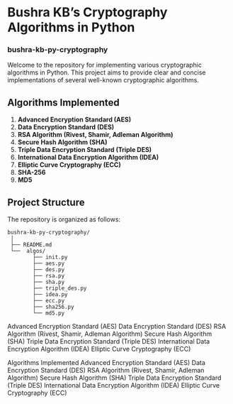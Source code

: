 # Bushra KB’s Cryptography Algorithms in Python
### bushra-kb-py-cryptography

Welcome to the repository for implementing various cryptographic algorithms in Python. This project aims to provide clear and concise implementations of several well-known cryptographic algorithms.

## Algorithms Implemented

1. **Advanced Encryption Standard (AES)**
2. **Data Encryption Standard (DES)**
3. **RSA Algorithm (Rivest, Shamir, Adleman Algorithm)**
4. **Secure Hash Algorithm (SHA)**
5. **Triple Data Encryption Standard (Triple DES)**
6. **International Data Encryption Algorithm (IDEA)**
7. **Elliptic Curve Cryptography (ECC)**
8. **SHA-256**
9. **MD5**

## Project Structure

The repository is organized as follows:
```
bushra-kb-py-cryptography/
 │
 ├── README.md
 └──  algos/
        ├── init.py
        ├── aes.py
        ├── des.py
        ├── rsa.py
        ├── sha.py
        ├── triple_des.py
        ├── idea.py
        ├── ecc.py
        ├── sha256.py
        └── md5.py
```

Advanced Encryption Standard (AES)
Data Encryption Standard (DES)
RSA Algorithm (Rivest, Shamir, Adleman Algorithm)
Secure Hash Algorithm (SHA)
Triple Data Encryption Standard (Triple DES)
International Data Encryption Algorithm (IDEA)
Elliptic Curve Cryptography (ECC)

Algorithms Implemented
Advanced Encryption Standard (AES)
Data Encryption Standard (DES)
RSA Algorithm (Rivest, Shamir, Adleman Algorithm)
Secure Hash Algorithm (SHA)
Triple Data Encryption Standard (Triple DES)
International Data Encryption Algorithm (IDEA)
Elliptic Curve Cryptography (ECC)
